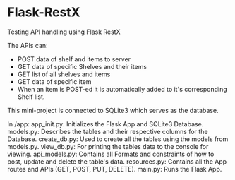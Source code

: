 # Flask-RestX
Testing API handling using Flask RestX


The APIs can:
- POST data of shelf and items to server
- GET data of specific Shelves and their items
- GET list of all shelves and items
- GET data of specific item
- When an item is POST-ed it is automatically added to it's corresponding Shelf list.

This mini-project is connected to SQLite3 which serves as the database.

In /app:
app_init.py: Initializes the Flask App and SQLite3 Database.
models.py: Describes the tables and their respective columns for the Database.
create_db.py: Used to create all the tables using the models from models.py.
view_db.py: For printing the tables data to the console for viewing.
api_models.py: Contains all Formats and constraints of how to post, update and delete the table's data.
resources.py: Contains all the App routes and APIs (GET, POST, PUT, DELETE).
main.py: Runs the Flask App.
